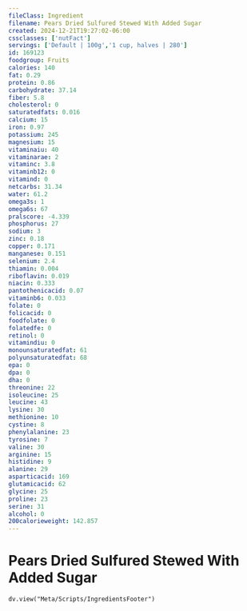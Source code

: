 ```yaml
---
fileClass: Ingredient
filename: Pears Dried Sulfured Stewed With Added Sugar
created: 2024-12-21T19:27:02-06:00
cssclasses: ['nutFact']
servings: ['Default | 100g','1 cup, halves | 280']
id: 169123
foodgroup: Fruits
calories: 140
fat: 0.29
protein: 0.86
carbohydrate: 37.14
fiber: 5.8
cholesterol: 0
saturatedfats: 0.016
calcium: 15
iron: 0.97
potassium: 245
magnesium: 15
vitaminaiu: 40
vitaminarae: 2
vitaminc: 3.8
vitaminb12: 0
vitamind: 0
netcarbs: 31.34
water: 61.2
omega3s: 1
omega6s: 67
pralscore: -4.339
phosphorus: 27
sodium: 3
zinc: 0.18
copper: 0.171
manganese: 0.151
selenium: 2.4
thiamin: 0.004
riboflavin: 0.019
niacin: 0.333
pantothenicacid: 0.07
vitaminb6: 0.033
folate: 0
folicacid: 0
foodfolate: 0
folatedfe: 0
retinol: 0
vitamindiu: 0
monounsaturatedfat: 61
polyunsaturatedfat: 68
epa: 0
dpa: 0
dha: 0
threonine: 22
isoleucine: 25
leucine: 43
lysine: 30
methionine: 10
cystine: 8
phenylalanine: 23
tyrosine: 7
valine: 30
arginine: 15
histidine: 9
alanine: 29
asparticacid: 169
glutamicacid: 62
glycine: 25
proline: 23
serine: 31
alcohol: 0
200calorieweight: 142.857
---
```


# Pears Dried Sulfured Stewed With Added Sugar

```dataviewjs
dv.view("Meta/Scripts/IngredientsFooter")
```